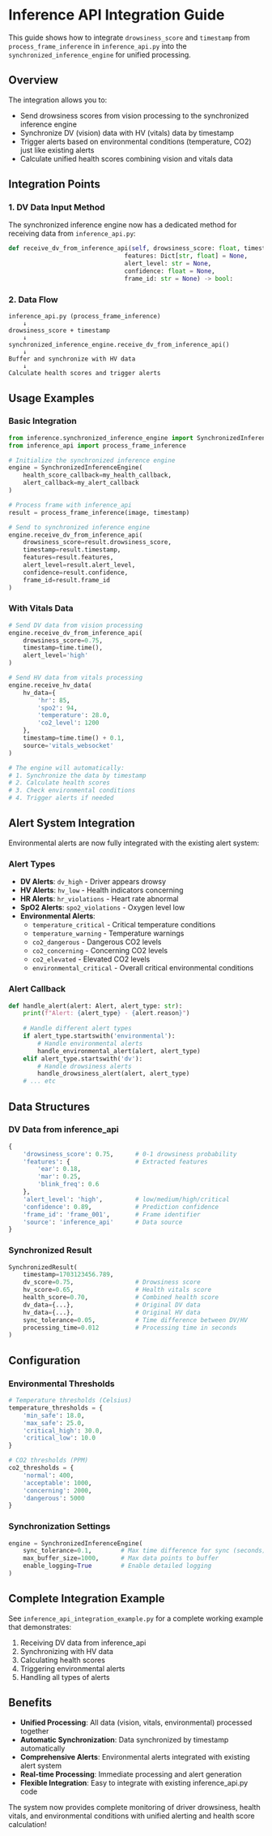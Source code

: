 # Inference API Integration Guide

This guide shows how to integrate `drowsiness_score` and `timestamp` from `process_frame_inference` in `inference_api.py` into the `synchronized_inference_engine` for unified processing.

## Overview

The integration allows you to:
- Send drowsiness scores from vision processing to the synchronized inference engine
- Synchronize DV (vision) data with HV (vitals) data by timestamp
- Trigger alerts based on environmental conditions (temperature, CO2) just like existing alerts
- Calculate unified health scores combining vision and vitals data

## Integration Points

### 1. DV Data Input Method

The synchronized inference engine now has a dedicated method for receiving data from `inference_api.py`:

```python
def receive_dv_from_inference_api(self, drowsiness_score: float, timestamp: float, 
                                features: Dict[str, float] = None, 
                                alert_level: str = None, 
                                confidence: float = None,
                                frame_id: str = None) -> bool:
```

### 2. Data Flow

```
inference_api.py (process_frame_inference)
    ↓
drowsiness_score + timestamp
    ↓
synchronized_inference_engine.receive_dv_from_inference_api()
    ↓
Buffer and synchronize with HV data
    ↓
Calculate health scores and trigger alerts
```

## Usage Examples

### Basic Integration

```python
from inference.synchronized_inference_engine import SynchronizedInferenceEngine
from inference_api import process_frame_inference

# Initialize the synchronized inference engine
engine = SynchronizedInferenceEngine(
    health_score_callback=my_health_callback,
    alert_callback=my_alert_callback
)

# Process frame with inference_api
result = process_frame_inference(image, timestamp)

# Send to synchronized inference engine
engine.receive_dv_from_inference_api(
    drowsiness_score=result.drowsiness_score,
    timestamp=result.timestamp,
    features=result.features,
    alert_level=result.alert_level,
    confidence=result.confidence,
    frame_id=result.frame_id
)
```

### With Vitals Data

```python
# Send DV data from vision processing
engine.receive_dv_from_inference_api(
    drowsiness_score=0.75,
    timestamp=time.time(),
    alert_level='high'
)

# Send HV data from vitals processing
engine.receive_hv_data(
    hv_data={
        'hr': 85,
        'spo2': 94,
        'temperature': 28.0,
        'co2_level': 1200
    },
    timestamp=time.time() + 0.1,
    source='vitals_websocket'
)

# The engine will automatically:
# 1. Synchronize the data by timestamp
# 2. Calculate health scores
# 3. Check environmental conditions
# 4. Trigger alerts if needed
```

## Alert System Integration

Environmental alerts are now fully integrated with the existing alert system:

### Alert Types

- **DV Alerts**: `dv_high` - Driver appears drowsy
- **HV Alerts**: `hv_low` - Health indicators concerning
- **HR Alerts**: `hr_violations` - Heart rate abnormal
- **SpO2 Alerts**: `spo2_violations` - Oxygen level low
- **Environmental Alerts**:
  - `temperature_critical` - Critical temperature conditions
  - `temperature_warning` - Temperature warnings
  - `co2_dangerous` - Dangerous CO2 levels
  - `co2_concerning` - Concerning CO2 levels
  - `co2_elevated` - Elevated CO2 levels
  - `environmental_critical` - Overall critical environmental conditions

### Alert Callback

```python
def handle_alert(alert: Alert, alert_type: str):
    print(f"Alert: {alert_type} - {alert.reason}")
    
    # Handle different alert types
    if alert_type.startswith('environmental'):
        # Handle environmental alerts
        handle_environmental_alert(alert, alert_type)
    elif alert_type.startswith('dv'):
        # Handle drowsiness alerts
        handle_drowsiness_alert(alert, alert_type)
    # ... etc
```

## Data Structures

### DV Data from inference_api

```python
{
    'drowsiness_score': 0.75,      # 0-1 drowsiness probability
    'features': {                  # Extracted features
        'ear': 0.18,
        'mar': 0.25,
        'blink_freq': 0.6
    },
    'alert_level': 'high',         # low/medium/high/critical
    'confidence': 0.89,            # Prediction confidence
    'frame_id': 'frame_001',       # Frame identifier
    'source': 'inference_api'      # Data source
}
```

### Synchronized Result

```python
SynchronizedResult(
    timestamp=1703123456.789,
    dv_score=0.75,                 # Drowsiness score
    hv_score=0.65,                 # Health vitals score
    health_score=0.70,             # Combined health score
    dv_data={...},                 # Original DV data
    hv_data={...},                 # Original HV data
    sync_tolerance=0.05,           # Time difference between DV/HV
    processing_time=0.012          # Processing time in seconds
)
```

## Configuration

### Environmental Thresholds

```python
# Temperature thresholds (Celsius)
temperature_thresholds = {
    'min_safe': 18.0,
    'max_safe': 25.0,
    'critical_high': 30.0,
    'critical_low': 10.0
}

# CO2 thresholds (PPM)
co2_thresholds = {
    'normal': 400,
    'acceptable': 1000,
    'concerning': 2000,
    'dangerous': 5000
}
```

### Synchronization Settings

```python
engine = SynchronizedInferenceEngine(
    sync_tolerance=0.1,        # Max time difference for sync (seconds)
    max_buffer_size=1000,      # Max data points to buffer
    enable_logging=True        # Enable detailed logging
)
```

## Complete Integration Example

See `inference_api_integration_example.py` for a complete working example that demonstrates:

1. Receiving DV data from inference_api
2. Synchronizing with HV data
3. Calculating health scores
4. Triggering environmental alerts
5. Handling all types of alerts

## Benefits

- **Unified Processing**: All data (vision, vitals, environmental) processed together
- **Automatic Synchronization**: Data synchronized by timestamp automatically
- **Comprehensive Alerts**: Environmental alerts integrated with existing alert system
- **Real-time Processing**: Immediate processing and alert generation
- **Flexible Integration**: Easy to integrate with existing inference_api.py code

The system now provides complete monitoring of driver drowsiness, health vitals, and environmental conditions with unified alerting and health score calculation!
